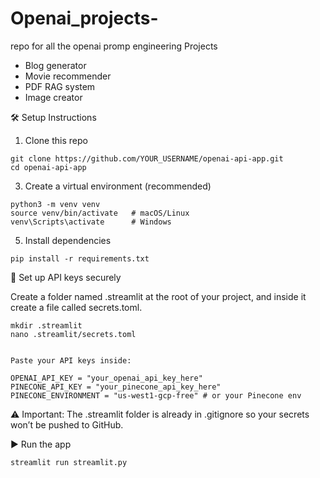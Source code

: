 # Openai_projects-
repo for all the openai promp engineering Projects
- Blog generator
- Movie recommender
- PDF RAG system
- Image creator 

🛠️ Setup Instructions

1. Clone this repo
```
git clone https://github.com/YOUR_USERNAME/openai-api-app.git
cd openai-api-app
```

3. Create a virtual environment (recommended)
```
python3 -m venv venv
source venv/bin/activate   # macOS/Linux
venv\Scripts\activate      # Windows
```

5. Install dependencies
```
pip install -r requirements.txt
```


🔑 Set up API keys securely

Create a folder named .streamlit at the root of your project, and inside it create a file called secrets.toml.
```
mkdir .streamlit
nano .streamlit/secrets.toml


Paste your API keys inside:

OPENAI_API_KEY = "your_openai_api_key_here"
PINECONE_API_KEY = "your_pinecone_api_key_here"
PINECONE_ENVIRONMENT = "us-west1-gcp-free" # or your Pinecone env
```
⚠️ Important: The .streamlit folder is already in .gitignore so your secrets won’t be pushed to GitHub.

▶️ Run the app
```
streamlit run streamlit.py
```





